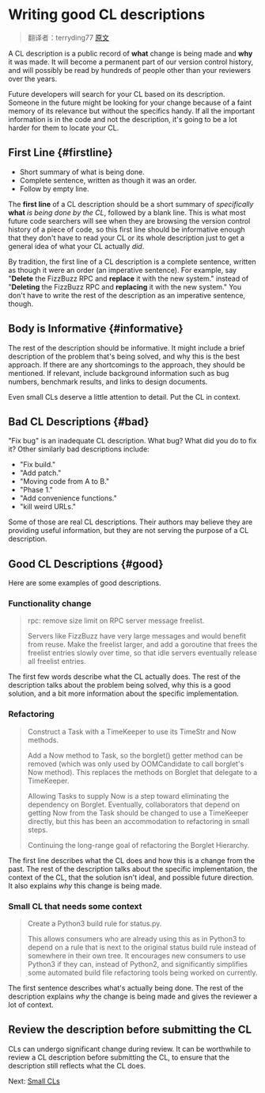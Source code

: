# Writing good CL descriptions

> 翻译者：terryding77 [原文](../../../review/developer/cl-descriptions.md)

A CL description is a public record of **what** change is being made and **why**
it was made. It will become a permanent part of our version control history, and
will possibly be read by hundreds of people other than your reviewers over the
years.

Future developers will search for your CL based on its description. Someone in
the future might be looking for your change because of a faint memory of its
relevance but without the specifics handy. If all the important information is
in the code and not the description, it's going to be a lot harder for them to
locate your CL.

## First Line {#firstline}

*   Short summary of what is being done.
*   Complete sentence, written as though it was an order.
*   Follow by empty line.

The **first line** of a CL description should be a short summary of
*specifically* **what** *is being done by the CL*, followed by a blank line.
This is what most future code searchers will see when they are browsing the
version control history of a piece of code, so this first line should be
informative enough that they don't have to read your CL or its whole description
just to get a general idea of what your CL actually *did*.

By tradition, the first line of a CL description is a complete sentence, written
as though it were an order (an imperative sentence). For example, say
\"**Delete** the FizzBuzz RPC and **replace** it with the new system." instead
of \"**Deleting** the FizzBuzz RPC and **replacing** it with the new system."
You don't have to write the rest of the description as an imperative sentence,
though.

## Body is Informative {#informative}

The rest of the description should be informative. It might include a brief
description of the problem that's being solved, and why this is the best
approach. If there are any shortcomings to the approach, they should be
mentioned. If relevant, include background information such as bug numbers,
benchmark results, and links to design documents.

Even small CLs deserve a little attention to detail. Put the CL in context.

## Bad CL Descriptions {#bad}

"Fix bug" is an inadequate CL description. What bug? What did you do to fix it?
Other similarly bad descriptions include:

-   "Fix build."
-   "Add patch."
-   "Moving code from A to B."
-   "Phase 1."
-   "Add convenience functions."
-   "kill weird URLs."

Some of those are real CL descriptions. Their authors may believe they are
providing useful information, but they are not serving the purpose of a CL
description.

## Good CL Descriptions {#good}

Here are some examples of good descriptions.

### Functionality change

> rpc: remove size limit on RPC server message freelist.
>
> Servers like FizzBuzz have very large messages and would benefit from reuse.
> Make the freelist larger, and add a goroutine that frees the freelist entries
> slowly over time, so that idle servers eventually release all freelist
> entries.

The first few words describe what the CL actually does. The rest of the
description talks about the problem being solved, why this is a good solution,
and a bit more information about the specific implementation.

### Refactoring

> Construct a Task with a TimeKeeper to use its TimeStr and Now methods.
>
> Add a Now method to Task, so the borglet() getter method can be removed (which
> was only used by OOMCandidate to call borglet's Now method). This replaces the
> methods on Borglet that delegate to a TimeKeeper.
>
> Allowing Tasks to supply Now is a step toward eliminating the dependency on
> Borglet. Eventually, collaborators that depend on getting Now from the Task
> should be changed to use a TimeKeeper directly, but this has been an
> accommodation to refactoring in small steps.
>
> Continuing the long-range goal of refactoring the Borglet Hierarchy.

The first line describes what the CL does and how this is a change from the
past. The rest of the description talks about the specific implementation, the
context of the CL, that the solution isn't ideal, and possible future direction.
It also explains *why* this change is being made.

### Small CL that needs some context

> Create a Python3 build rule for status.py.
>
> This allows consumers who are already using this as in Python3 to depend on a
> rule that is next to the original status build rule instead of somewhere in
> their own tree. It encourages new consumers to use Python3 if they can,
> instead of Python2, and significantly simplifies some automated build file
> refactoring tools being worked on currently.

The first sentence describes what's actually being done. The rest of the
description explains *why* the change is being made and gives the reviewer a lot
of context.

## Review the description before submitting the CL

CLs can undergo significant change during review. It can be worthwhile to review
a CL description before submitting the CL, to ensure that the description still
reflects what the CL does.

Next: [Small CLs](small-cls.md)

